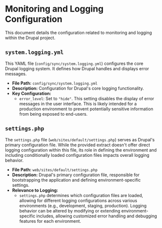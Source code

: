 # Monitoring and Logging Configuration

This document details the configuration related to monitoring and logging within the Drupal project.

## `system.logging.yml`

This YAML file (`config/sync/system.logging.yml`) configures the core Drupal logging system.  It defines how Drupal handles and displays error messages.

*   **File Path:** `config/sync/system.logging.yml`
*   **Description:** Configuration for Drupal's core logging functionality.
*   **Key Configuration:**
    *   `error_level`:  Set to `"hide"`. This setting disables the display of error messages in the user interface.  This is likely intended for a production environment to prevent potentially sensitive information from being exposed to end-users.

## `settings.php`

The `settings.php` file (`web/sites/default/settings.php`) serves as Drupal's primary configuration file. While the provided extract doesn't offer direct logging configuration within this file, its role in defining the environment and including conditionally loaded configuration files impacts overall logging behavior.

*   **File Path:** `web/sites/default/settings.php`
*   **Description:**  Drupal's primary configuration file, responsible for bootstrapping the application and defining environment-specific settings.
*   **Relevance to Logging:**
    *   `settings.php` determines which configuration files are loaded, allowing for different logging configurations across various environments (e.g., development, staging, production). Logging behavior can be altered by modifying or extending environment-specific includes, allowing customized error handling and debugging features for each environment.